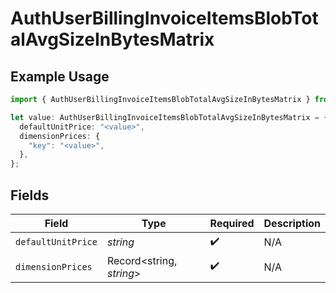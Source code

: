 # AuthUserBillingInvoiceItemsBlobTotalAvgSizeInBytesMatrix

## Example Usage

```typescript
import { AuthUserBillingInvoiceItemsBlobTotalAvgSizeInBytesMatrix } from "@vercel/sdk/models/components";

let value: AuthUserBillingInvoiceItemsBlobTotalAvgSizeInBytesMatrix = {
  defaultUnitPrice: "<value>",
  dimensionPrices: {
    "key": "<value>",
  },
};
```

## Fields

| Field                    | Type                     | Required                 | Description              |
| ------------------------ | ------------------------ | ------------------------ | ------------------------ |
| `defaultUnitPrice`       | *string*                 | :heavy_check_mark:       | N/A                      |
| `dimensionPrices`        | Record<string, *string*> | :heavy_check_mark:       | N/A                      |